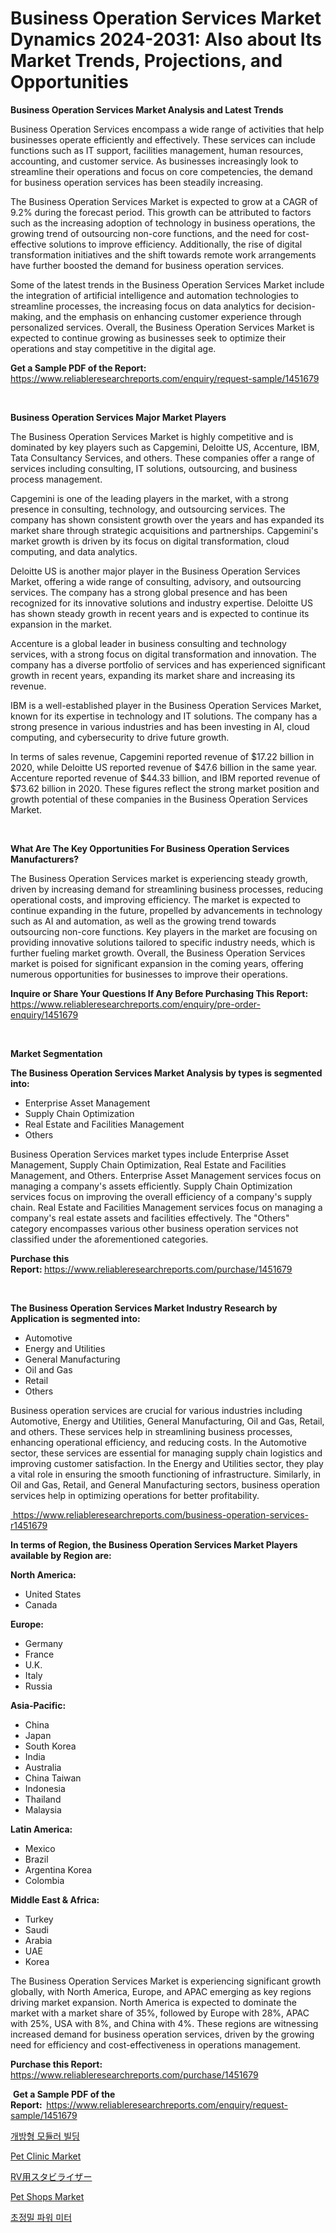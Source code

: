 <p><h1>Business Operation Services Market Dynamics 2024-2031: Also about Its Market Trends, Projections, and Opportunities</h1></p><p><strong>Business Operation Services Market Analysis and Latest Trends</strong></p>
<p><p>Business Operation Services encompass a wide range of activities that help businesses operate efficiently and effectively. These services can include functions such as IT support, facilities management, human resources, accounting, and customer service. As businesses increasingly look to streamline their operations and focus on core competencies, the demand for business operation services has been steadily increasing.</p><p>The Business Operation Services Market is expected to grow at a CAGR of 9.2% during the forecast period. This growth can be attributed to factors such as the increasing adoption of technology in business operations, the growing trend of outsourcing non-core functions, and the need for cost-effective solutions to improve efficiency. Additionally, the rise of digital transformation initiatives and the shift towards remote work arrangements have further boosted the demand for business operation services.</p><p>Some of the latest trends in the Business Operation Services Market include the integration of artificial intelligence and automation technologies to streamline processes, the increasing focus on data analytics for decision-making, and the emphasis on enhancing customer experience through personalized services. Overall, the Business Operation Services Market is expected to continue growing as businesses seek to optimize their operations and stay competitive in the digital age.</p></p>
<p><strong>Get a Sample PDF of the Report:&nbsp;</strong> <a href="https://www.reliableresearchreports.com/enquiry/request-sample/1451679">https://www.reliableresearchreports.com/enquiry/request-sample/1451679</a></p>
<p>&nbsp;</p>
<p><strong>Business Operation Services Major Market Players</strong></p>
<p><p>The Business Operation Services Market is highly competitive and is dominated by key players such as Capgemini, Deloitte US, Accenture, IBM, Tata Consultancy Services, and others. These companies offer a range of services including consulting, IT solutions, outsourcing, and business process management.</p><p>Capgemini is one of the leading players in the market, with a strong presence in consulting, technology, and outsourcing services. The company has shown consistent growth over the years and has expanded its market share through strategic acquisitions and partnerships. Capgemini's market growth is driven by its focus on digital transformation, cloud computing, and data analytics.</p><p>Deloitte US is another major player in the Business Operation Services Market, offering a wide range of consulting, advisory, and outsourcing services. The company has a strong global presence and has been recognized for its innovative solutions and industry expertise. Deloitte US has shown steady growth in recent years and is expected to continue its expansion in the market.</p><p>Accenture is a global leader in business consulting and technology services, with a strong focus on digital transformation and innovation. The company has a diverse portfolio of services and has experienced significant growth in recent years, expanding its market share and increasing its revenue.</p><p>IBM is a well-established player in the Business Operation Services Market, known for its expertise in technology and IT solutions. The company has a strong presence in various industries and has been investing in AI, cloud computing, and cybersecurity to drive future growth.</p><p>In terms of sales revenue, Capgemini reported revenue of $17.22 billion in 2020, while Deloitte US reported revenue of $47.6 billion in the same year. Accenture reported revenue of $44.33 billion, and IBM reported revenue of $73.62 billion in 2020. These figures reflect the strong market position and growth potential of these companies in the Business Operation Services Market.</p></p>
<p>&nbsp;</p>
<p><strong>What Are The Key Opportunities For Business Operation Services Manufacturers?</strong></p>
<p><p>The Business Operation Services market is experiencing steady growth, driven by increasing demand for streamlining business processes, reducing operational costs, and improving efficiency. The market is expected to continue expanding in the future, propelled by advancements in technology such as AI and automation, as well as the growing trend towards outsourcing non-core functions. Key players in the market are focusing on providing innovative solutions tailored to specific industry needs, which is further fueling market growth. Overall, the Business Operation Services market is poised for significant expansion in the coming years, offering numerous opportunities for businesses to improve their operations.</p></p>
<p><strong>Inquire or Share Your Questions If Any Before Purchasing This Report:</strong> <a href="https://www.reliableresearchreports.com/enquiry/pre-order-enquiry/1451679">https://www.reliableresearchreports.com/enquiry/pre-order-enquiry/1451679</a></p>
<p>&nbsp;</p>
<p><strong>Market Segmentation</strong></p>
<p><strong>The Business Operation Services Market Analysis by types is segmented into:</strong></p>
<p><ul><li>Enterprise Asset Management</li><li>Supply Chain Optimization</li><li>Real Estate and Facilities Management</li><li>Others</li></ul></p>
<p><p>Business Operation Services market types include Enterprise Asset Management, Supply Chain Optimization, Real Estate and Facilities Management, and Others. Enterprise Asset Management services focus on managing a company's assets efficiently. Supply Chain Optimization services focus on improving the overall efficiency of a company's supply chain. Real Estate and Facilities Management services focus on managing a company's real estate assets and facilities effectively. The "Others" category encompasses various other business operation services not classified under the aforementioned categories.</p></p>
<p><strong>Purchase this Report:&nbsp;</strong><a href="https://www.reliableresearchreports.com/purchase/1451679">https://www.reliableresearchreports.com/purchase/1451679</a></p>
<p>&nbsp;</p>
<p><strong>The Business Operation Services Market Industry Research by Application is segmented into:</strong></p>
<p><ul><li>Automotive</li><li>Energy and Utilities</li><li>General Manufacturing</li><li>Oil and Gas</li><li>Retail</li><li>Others</li></ul></p>
<p><p>Business operation services are crucial for various industries including Automotive, Energy and Utilities, General Manufacturing, Oil and Gas, Retail, and others. These services help in streamlining business processes, enhancing operational efficiency, and reducing costs. In the Automotive sector, these services are essential for managing supply chain logistics and improving customer satisfaction. In the Energy and Utilities sector, they play a vital role in ensuring the smooth functioning of infrastructure. Similarly, in Oil and Gas, Retail, and General Manufacturing sectors, business operation services help in optimizing operations for better profitability.</p></p>
<p><a href="https://www.reliableresearchreports.com/business-operation-services-r1451679">&nbsp;https://www.reliableresearchreports.com/business-operation-services-r1451679</a></p>
<p><strong>In terms of Region, the Business Operation Services Market Players available by Region are:</strong></p>
<p>
    <p> <strong> North America: </strong>
        <ul>
            <li>United States</li>
            <li>Canada</li>
        </ul>
        </p> 
    <p> <strong> Europe: </strong>
        <ul>
            <li>Germany</li>
            <li>France</li>
            <li>U.K.</li>
            <li>Italy</li>
            <li>Russia</li>
        </ul>
        </p> 
    <p> <strong> Asia-Pacific: </strong>
        <ul>
            <li>China</li>
            <li>Japan</li>
            <li>South Korea</li>
            <li>India</li>
            <li>Australia</li>
            <li>China Taiwan</li>
            <li>Indonesia</li>
            <li>Thailand</li>
            <li>Malaysia</li>
        </ul>
        </p> 
    <p> <strong> Latin America: </strong>
        <ul>
            <li>Mexico</li>
            <li>Brazil</li>
            <li>Argentina Korea</li>
            <li>Colombia</li>
        </ul>
        </p> 
    <p> <strong> Middle East & Africa: </strong>
        <ul>
            <li>Turkey</li>
            <li>Saudi</li>
            <li>Arabia</li>
            <li>UAE</li>
            <li>Korea</li>
        </ul>
    </p>
    </p>
<p><p>The Business Operation Services Market is experiencing significant growth globally, with North America, Europe, and APAC emerging as key regions driving market expansion. North America is expected to dominate the market with a market share of 35%, followed by Europe with 28%, APAC with 25%, USA with 8%, and China with 4%. These regions are witnessing increased demand for business operation services, driven by the growing need for efficiency and cost-effectiveness in operations management.</p></p>
<p><strong>Purchase this Report: </strong><a href="https://www.reliableresearchreports.com/purchase/1451679">https://www.reliableresearchreports.com/purchase/1451679</a></p>
<p>&nbsp;<strong>Get a Sample PDF of the Report:&nbsp;&nbsp;</strong><a href="https://www.reliableresearchreports.com/enquiry/request-sample/1451679">https://www.reliableresearchreports.com/enquiry/request-sample/1451679</a></p>
<p><strong></strong></p>
<p><p><a href="https://github.com/akzkkws047661437/Market-Research-Report-List-4/blob/main/245257085756.md">개방형 모듈러 빌딩</a></p><p><a href="https://github.com/caicuccucga/Market-Research-Report-List-2/blob/main/pet-clinic-market.md">Pet Clinic Market</a></p><p><a href="https://github.com/AbigaleHuel/Market-Research-Report-List-2/blob/main/218019868648.md">RV用スタビライザー</a></p><p><a href="https://github.com/qrkceaah30/Market-Research-Report-List-2/blob/main/pet-shops-market.md">Pet Shops Market</a></p><p><a href="https://github.com/LoganRew1964/Market-Research-Report-List-2/blob/main/921531185755.md">초정밀 파워 미터</a></p></p>